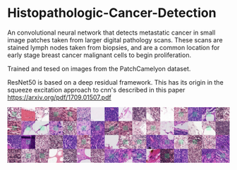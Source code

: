 # Histopathologic-Cancer-Detection
An convolutional neural network that detects metastatic cancer in small image patches taken from larger digital pathology scans. These scans are stained lymph nodes taken from biopsies, and are a common location for early stage breast cancer malignant cells to begin proliferation.

Trained and tesed on images from the PatchCamelyon dataset. 

ResNet50 is based on a deep residual framework. This has its origin in the squeeze excitation approach to cnn's described in this paper https://arxiv.org/pdf/1709.01507.pdf

![alt text](https://github.com/OliverJBoom/Histopathologic-Cancer-Detection/blob/master/histopathic.jpg)
